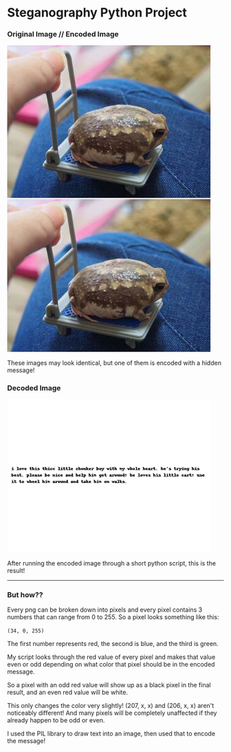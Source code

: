 # Steganography Python Project



### Original Image // Encoded Image
![original image](images/chonker.png) ![encoded image](images/encoded_chonker.png)

These images may look identical, but one of them is encoded with a hidden message!

### Decoded Image
![decoded image](images/decoded_chonker.png)

After running the encoded image through a short python script, this is the result!

---
### But how??
Every png can be broken down into pixels and every pixel contains 3 numbers that can range from 0 to 255. So a pixel looks something like this:

```(34, 0, 255)```

The first number represents red, the second is blue, and the third is green. 

My script looks through the red value of every pixel and makes that value even or odd depending on what color that pixel should be in the encoded message.

So a pixel with an odd red value will show up as a black pixel in the final result, and an even red value will be white.

This only changes the color very slightly! (207, x, x) and (206, x, x) aren't noticeably different! And many pixels will be completely unaffected if they already happen to be odd or even.

I used the PIL library to draw text into an image, then used that to encode the message!

